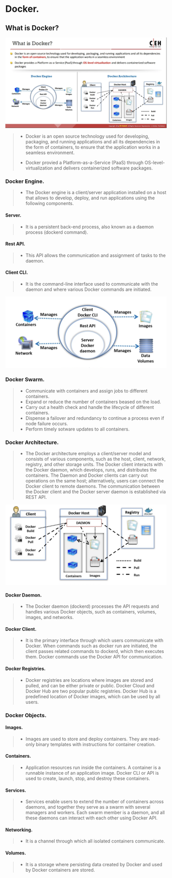 # Docker. 


## What is Docker?  

![What is Docker?](/Cloud-Computing/Docker/images/what-is-docker.png) 

>
> - Docker is an open source technology used for developing, packaging, and running applications and all its dependencies in the form of containers, to ensure that the application works in a seamless environment. 
>
> - Docker provied a Platform-as-a-Service (PaaS) through OS-level-virtualization and delivers containerized software packages. 


### Docker Engine. 
>
> - The Docker engine is a client/server application installed on a host that allows to develop, deploy, and run applications using the following components. 

#### Server. 
>
> - It is a persistent back-end process, also known as a daemon process (dockerd command). 

#### Rest API. 
> 
> - This API allows the communication and assignment of tasks to the daemon. 

#### Client CLI. 
> 
> - It is the command-line interface used to communicate with the daemon and where various Docker commands are initiated. 

![Docker Engine](/Cloud-Computing/Docker/images/docker-engine.png) 


### Docker Swarm. 
> 
> - Communicate with containers and assign jobs to different containers. 
> - Expand or reduce the number of containers beased on the load. 
> - Carry out a health check and handle the lifecycle of different containers. 
> - Dispense a failover and redundancy to continue a process even if node failure occurs. 
> - Perform timely sotware updates to all containers. 


### Docker Architecture. 
> 
> - The Docker architecture employs a client/server model and consists of various components, such as the host, client, network, registry, and other storage units. The Docker client interacts with the Docker daemon, which develops, runs, and distributes the containers. The Daemon and Docker clients can carry out operations on the same host; alternatively, users can connect the Docker client to remote daemons. The communication between the Docker client and the Docker server daemon is established via REST API. 

![Docker Architecture](/Cloud-Computing/Docker/images/docker-architecture.png) 

#### Docker Daemon. 
>
> - The Docker daemon (dockerd) processes the API requests and handles various Docker objects, such as containers, volumes, images, and networks. 

#### Docker Client. 
>
> - It is the primary interface through which users communicate with Docker. When commands such as docker run are initiated, the client passes related commands to dockerd, which then executes them. Docker commands use the Docker API for communication. 

#### Docker Registries. 
> 
> - Docker registries are locations where images are stored and pulled, and can be either private or public. Docker Cloud and Docker Hub are two popular public registries. Docker Hub is a predefined location of Docker images, which can be used by all users.  


### Docker Objects. 


#### Images. 
>
> - Images are used to store and deploy containers. They are read-only binary templates with instructions for container creation. 

#### Containers. 
>
> - Application resources run inside the containers. A container is a runnable instance of an application image. Docker CLI or API is used to create, launch, stop, and destroy these containers. 

#### Services. 
>
> - Services enable users to extend the number of containers across daemons, and together they serve as a swarm with several managers and workers. Each swarm member is a daemon, and all these daemons can interact with each other using Docker API. 

#### Networking. 
>
> - It is a channel through which all isolated containers communicate. 

#### Volumes. 
> 
> - It is a storage where persisting data created by Docker and used by Docker containers are stored. 